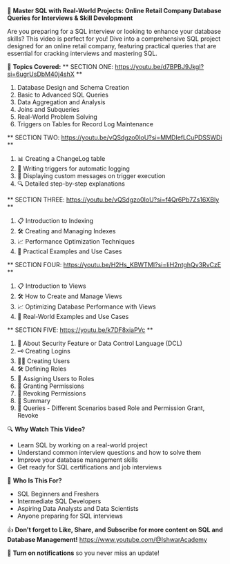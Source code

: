 🎥 **Master SQL with Real-World Projects: Online Retail Company Database Queries for Interviews & Skill Development**

Are you preparing for a SQL interview or looking to enhance your database skills? This video is perfect for you! Dive into a comprehensive SQL project designed for an online retail company, featuring practical queries that are essential for cracking interviews and mastering SQL.

📌 **Topics Covered:**
** SECTION ONE: https://youtu.be/d7BPBJ9JkgI?si=6ugrUsDbM40j4shX **
1. Database Design and Schema Creation
2. Basic to Advanced SQL Queries
3. Data Aggregation and Analysis
4. Joins and Subqueries
5. Real-World Problem Solving
6. Triggers on Tables for Record Log Maintenance

** SECTION TWO: https://youtu.be/vQSdgzo0IoU?si=MMDIefLCuPDSSWDi **
1. 📊 Creating a ChangeLog table
2. 🔄 Writing triggers for automatic logging
3. 📝 Displaying custom messages on trigger execution
4. 🔍 Detailed step-by-step explanations

** SECTION THREE: https://youtu.be/vQSdgzo0IoU?si=f4Qr6Pb7Zs16XBly **
1. 📋 Introduction to Indexing
2. 🛠️ Creating and Managing Indexes
3. 📈 Performance Optimization Techniques
4. 🧩 Practical Examples and Use Cases

** SECTION FOUR: https://youtu.be/H2Hs_KBWTMI?si=IiH2ntghQv3RvCzE **
1. 📋 Introduction to Views
2. 🛠️ How to Create and Manage Views
3. 📈 Optimizing Database Performance with Views
4. 🧩 Real-World Examples and Use Cases

** SECTION FIVE: https://youtu.be/k7DF8xiaPVc **
1. 📝 About Security Feature or Data Control Language (DCL)
2. 🗝️ Creating Logins
3. 🧑‍💻 Creating Users
4. 🛠️ Defining Roles
5. 🔗 Assigning Users to Roles
6. 📝 Granting Permissions
7. 📝 Revoking Permissions
8. 📝 Summary
9. 📝 Queries - Different Scenarios based Role and Permission Grant, Revoke

🔍 **Why Watch This Video?**
- Learn SQL by working on a real-world project
- Understand common interview questions and how to solve them
- Improve your database management skills
- Get ready for SQL certifications and job interviews

🚀 **Who Is This For?**
- SQL Beginners and Freshers
- Intermediate SQL Developers
- Aspiring Data Analysts and Data Scientists
- Anyone preparing for SQL interviews

👍 **Don't forget to Like, Share, and Subscribe for more content on SQL and Database Management!**
      https://www.youtube.com/@IshwarAcademy
    
🔔 **Turn on notifications** so you never miss an update!
